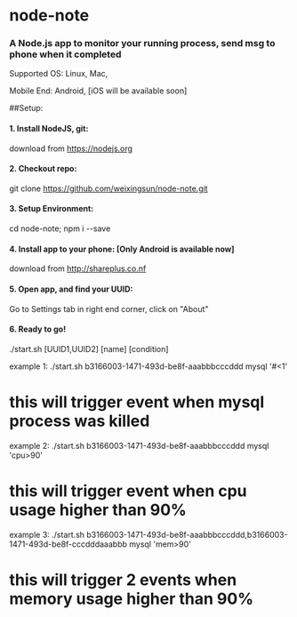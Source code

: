 # node-note
### A Node.js app to monitor your running process, send msg to phone when it completed
   Supported OS: Linux, Mac, 
   
   Mobile End: Android, [iOS will be available soon]

##Setup:

#### 1. Install NodeJS, git: 
   download from https://nodejs.org
   
#### 2. Checkout repo:  
   git clone https://github.com/weixingsun/node-note.git
   
#### 3. Setup Environment:
   cd node-note; npm i --save
   
#### 4. Install app to your phone: [Only Android is available now]
   download from http://shareplus.co.nf
   
#### 5. Open app, and find your UUID: 
   Go to Settings tab in right end corner, click on "About"
   
#### 6. Ready to go!
   ./start.sh [UUID1,UUID2] [name] [condition]
   
   example 1: ./start.sh b3166003-1471-493d-be8f-aaabbbcccddd mysql '#<1'  
   # this will trigger event when mysql process was killed
   
   example 2: ./start.sh b3166003-1471-493d-be8f-aaabbbcccddd mysql 'cpu>90'  
   # this will trigger event when cpu usage higher than 90%
   
   example 3: ./start.sh b3166003-1471-493d-be8f-aaabbbcccddd,b3166003-1471-493d-be8f-cccdddaaabbb mysql 'mem>90'  
   # this will trigger 2 events when memory usage higher than 90%
